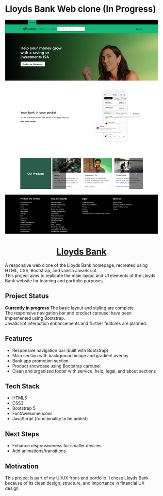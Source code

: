 # Lloyds Bank Web clone (In Progress)
<div align=center>
<img src="./images/Mainimage.png" alt="Lloyds Bank" width="600px"/>

# [ Lloyds Bank ](https://lloydsbank-web-clone.netlify.app/)
</div>

A responsive web clone of the Lloyds Bank homepage, recreated using HTML, CSS, Bootstrap, and vanilla JavaScript.  
This project aims to replicate the main layout and UI elements of the Lloyds Bank website for learning and portfolio purposes.

## Project Status

**Currently in progress**
The basic layout and styling are complete.  
The responsive navigation bar and product carousel have been implemented using Bootstrap.  
JavaScript interaction enhancements and further features are planned.

## Features
- Responsive navigation bar (built with Bootstrap)  
- Main section with background image and gradient overlay  
- Bank app promotion section  
- Product showcase using Bootstrap carousel  
- Clean and organized footer with service, help, legal, and about sections

## Tech Stack
- HTML5  
- CSS3  
- Bootstrap 5  
- FontAwesome icons  
- JavaScript (functionality to be added)

## Next Steps
- Enhance responsiveness for smaller devices
- Add animations/transitions

## Motivation
This project is part of my UI/UX front-end portfolio. I chose Lloyds Bank because of its clean design, structure, and importance in financial UX design


